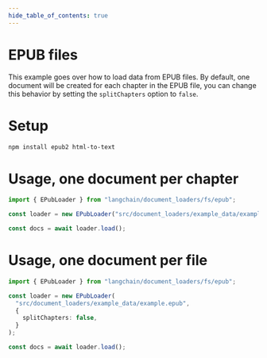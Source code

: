 ```yaml
---
hide_table_of_contents: true
---
```


# EPUB files

This example goes over how to load data from EPUB files. By default, one document will be created for each chapter in
the EPUB file, you can change this behavior by setting the `splitChapters` option to `false`.

# Setup

```bash npm2yarn
npm install epub2 html-to-text
```

# Usage, one document per chapter

```typescript
import { EPubLoader } from "langchain/document_loaders/fs/epub";

const loader = new EPubLoader("src/document_loaders/example_data/example.epub");

const docs = await loader.load();
```

# Usage, one document per file

```typescript
import { EPubLoader } from "langchain/document_loaders/fs/epub";

const loader = new EPubLoader(
  "src/document_loaders/example_data/example.epub",
  {
    splitChapters: false,
  }
);

const docs = await loader.load();
```
